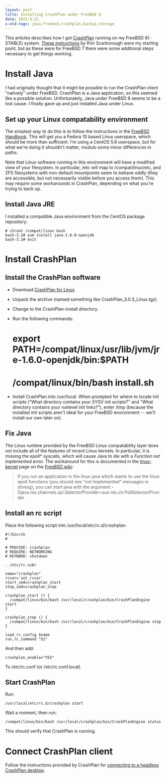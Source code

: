 ```yaml
---
layout: post
title: Installing CrashPlan under FreeBSD 8
date: 2011-5-22
x-old-tags: java,freebsd,crashplan,backup,storage
---
```


This articles describes how I got [CrashPlan][1] running on my FreeBSD 8(-STABLE) system. [These instructions][2] by Kim Scarborough were my starting point, but as these were for FreeBSD 7 there were some additional steps necessary to get things working.

# Install Java

I had originally thought that it might be possible to run the CrashPlan client "natively" under FreeBSD. CrashPlan is a Java application, so this seemed like a possible solution. Unfortunately, Java under FreeBSD 8 seems to be a lost cause. I finally gave up and just installed Java under Linux.

## Set up your Linux compatability environment

The simplest way to do this is to follow the instructions in the [FreeBSD Handbook][3]. This will get you a Fedora 10 based Linux userspace, which should be more than sufficient. I'm using a CentOS 5.6 userspace, but for what we're doing it shouldn't matter, modulo some minor differences in paths.

Note that Linux software running in this environment will have a modified view of your filesystem. In particular, /etc will map to /compat/linux/etc, and ZFS filesystems with non-default mountpoints seem to behave oddly (they are accessible, but not necessarily visible before you access them). This may require some workarounds in CrashPlan, depending on what you're trying to back up.

## Install Java JRE

I installed a compatible Java environment from the CentOS package repository:
    
    
    # chroot /compat/linux bash
    bash-3.2# yum install java-1.6.0-openjdk
    bash-3.2# exit
    

# Install CrashPlan

## Install the CrashPlan software

  - Download [CrashPlan for Linux][4]

  - Unpack the archive (named something like CrashPlan_3.0.3_Linux.tgz)

  - Change to the CrashPlan-install directory.

  - Run the following commands:
    
    
    # export PATH=/compat/linux/usr/lib/jvm/jre-1.6.0-openjdk/bin:$PATH
    # /compat/linux/bin/bash install.sh
    

  - Install CrashPlan into /usr/local. When prompted for where to locate init scripts ("What directory contains your SYSV init scripts?" and "What directory contains your runlevel init links?"), enter /tmp (because the installed init scripts aren't ideal for your FreeBSD environment -- we'll install our own later on).

## Fix Java

The Linux runtime provided by the FreeBSD Linux compatability layer does not include all of the features of recent Linux kernels. In particular, it is missing the epoll* syscalls, which will cause Java to die with a _Function not implemented_ error. The workaround for this is documented in the [linux-kernel][5] page on the [FreeBSD wiki][6]:

> If you run an application in the linux java which wants to use the linux epoll functions (you should see "not implemented" messages in dmesg), you can start java with the argument -Djava.nio.channels.spi.SelectorProvider=sun.nio.ch.PollSelectorProvider

## Install an rc script

Place the following script into /usr/local/etc/rc.d/crashplan:
    
    
    #!/bin/sh
    #
    
    # PROVIDE: crashplan
    # REQUIRE: NETWORKING
    # KEYWORD: shutdown
    
    . /etc/rc.subr
    
    name="crashplan"
    rcvar=`set_rcvar`
    start_cmd=crashplan_start
    stop_cmd=crashplan_stop
    
    crashplan_start () {
      /compat/linux/bin/bash /usr/local/crashplan/bin/CrashPlanEngine start
    }
    
    crashplan_stop () {
      /compat/linux/bin/bash /usr/local/crashplan/bin/CrashPlanEngine stop
    }
    
    load_rc_config $name
    run_rc_command "$1"
    

And then add:
    
    
    crashplan_enable="YES"
    

To /etc/rc.conf (or /etc/rc.conf.local).

## Start CrashPlan

Run:
    
    
    /usr/local/etc/rc.d/crashplan start
    

Wait a moment, then run:
    
    
    /compat/linux/bin/bash /usr/local/crashplan/bin/CrashPlanEngine status
    

This should verify that CrashPlan is running.

# Connect CrashPlan client

Follow the instructions provided by CrashPlan for [connecting to a headless CrashPlan desktop][7].

[1]: http://crashplan.com/
[2]: http://kim.scarborough.chicago.il.us/do/nerd/tips/crashplan
[3]: http://www.freebsd.org/doc/handbook/linuxemu-lbc-install.html
[4]: http://www.crashplan.com/consumer/download.html?os=Linux
[5]: http://wiki.freebsd.org/linux-kernel
[6]: http://wiki.freebsd.org/
[7]: http://stgsupport.crashplan.com/doku.php/how_to/configure_a_headless_client


